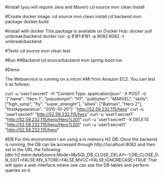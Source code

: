#Install (you will require Java and Maven)
cd source
mvn clean install


#Create docker image:
cd source
mvn clean install
cd backend
mvn package docker:build


#Install with docker
This package is available on Docker Hub:
docker pull umbreak/backend
docker run -p 8181:8181 -p 8082:8082 -t umbreak/backend

#Tests
cd source
mvn clean test


#Run
##Backend
cd source/backend
mvn spring-boot:run


#Demo

The Webservice is running on a micro AMI from Amazon EC2. You can test it as follows:

curl -u 'user1:secret1' -H "Content-Type: application/json" -X POST -d '{"name": "Hero 1", "pseudonym": "H1", "publisher": "MARVEL", "skills": ["high_jump", "fly", "super_strenght"], "allies": ["Batman", "Hero 2"], "firstAppearance": "2015-10-20"}' "http://52.59.232.115/hero"
curl -u 'user1:secret1' "http://52.59.232.115/hero"
curl -u 'user1:secret1' "http://52.59.232.115/hero/Hero%201"
curl -u 'user1:secret1' -X DELETE "http://52.59.232.115/hero/Hero%201"
curl -u 'user1:secret1' "http://52.59.232.115/hero"


#DB
For this environment I am using a in memory H2 DB. Once the backend is running, the DB can be accessed through http://localhost:8082 and then set in the URL the following:
jdbc:h2:mem:dataSource;Mode=MySQL;DB_CLOSE_DELAY=-1;DB_CLOSE_ON_EXIT=FALSE;MV_STORE=FALSE;MVCC=FALSE;IGNORECASE=TRUE
That will open a web interface where one can see the DB tables and perform queries on it.

